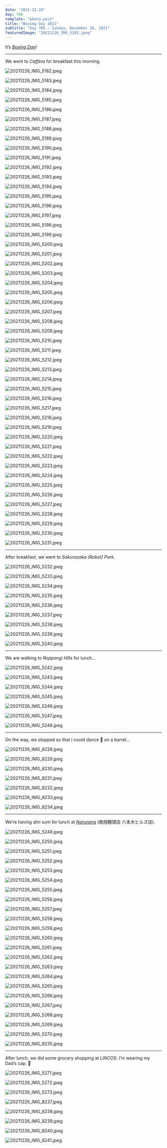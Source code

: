 ```yaml
---
date: "2021-12-26"
day: 706
template: "photo-post"
title: "Boxing Day 2021"
subtitle: "Day 706 – Sunday, December 26, 2021"
featuredImage: "20211226_IMG_5183.jpeg"
---
```


It’s _<a href="https://www.bbc.co.uk/newsround/46454700">Boxing Day</a>_!

<hr />

We went to _Caffèra_ for breakfast this morning.

![20211226_IMG_5182.jpeg](20211226_IMG_5182.jpeg)

![20211226_IMG_5183.jpeg](20211226_IMG_5183.jpeg)

![20211226_IMG_5184.jpeg](20211226_IMG_5184.jpeg)

![20211226_IMG_5185.jpeg](20211226_IMG_5185.jpeg)

![20211226_IMG_5186.jpeg](20211226_IMG_5186.jpeg)

![20211226_IMG_5187.jpeg](20211226_IMG_5187.jpeg)

![20211226_IMG_5188.jpeg](20211226_IMG_5188.jpeg)

![20211226_IMG_5189.jpeg](20211226_IMG_5189.jpeg)

![20211226_IMG_5190.jpeg](20211226_IMG_5190.jpeg)

![20211226_IMG_5191.jpeg](20211226_IMG_5191.jpeg)

![20211226_IMG_5192.jpeg](20211226_IMG_5192.jpeg)

![20211226_IMG_5193.jpeg](20211226_IMG_5193.jpeg)

![20211226_IMG_5194.jpeg](20211226_IMG_5194.jpeg)

![20211226_IMG_5195.jpeg](20211226_IMG_5195.jpeg)

![20211226_IMG_5196.jpeg](20211226_IMG_5196.jpeg)

![20211226_IMG_5197.jpeg](20211226_IMG_5197.jpeg)

![20211226_IMG_5198.jpeg](20211226_IMG_5198.jpeg)

![20211226_IMG_5199.jpeg](20211226_IMG_5199.jpeg)

![20211226_IMG_5200.jpeg](20211226_IMG_5200.jpeg)

![20211226_IMG_5201.jpeg](20211226_IMG_5201.jpeg)

![20211226_IMG_5202.jpeg](20211226_IMG_5202.jpeg)

![20211226_IMG_5203.jpeg](20211226_IMG_5203.jpeg)

![20211226_IMG_5204.jpeg](20211226_IMG_5204.jpeg)

![20211226_IMG_5205.jpeg](20211226_IMG_5205.jpeg)

![20211226_IMG_5206.jpeg](20211226_IMG_5206.jpeg)

![20211226_IMG_5207.jpeg](20211226_IMG_5207.jpeg)

![20211226_IMG_5208.jpeg](20211226_IMG_5208.jpeg)

![20211226_IMG_5209.jpeg](20211226_IMG_5209.jpeg)

![20211226_IMG_5210.jpeg](20211226_IMG_5210.jpeg)

![20211226_IMG_5211.jpeg](20211226_IMG_5211.jpeg)

![20211226_IMG_5212.jpeg](20211226_IMG_5212.jpeg)

![20211226_IMG_5213.jpeg](20211226_IMG_5213.jpeg)

![20211226_IMG_5214.jpeg](20211226_IMG_5214.jpeg)

![20211226_IMG_5215.jpeg](20211226_IMG_5215.jpeg)

![20211226_IMG_5216.jpeg](20211226_IMG_5216.jpeg)

![20211226_IMG_5217.jpeg](20211226_IMG_5217.jpeg)

![20211226_IMG_5218.jpeg](20211226_IMG_5218.jpeg)

![20211226_IMG_5219.jpeg](20211226_IMG_5219.jpeg)

![20211226_IMG_5220.jpeg](20211226_IMG_5220.jpeg)

![20211226_IMG_5221.jpeg](20211226_IMG_5221.jpeg)

![20211226_IMG_5222.jpeg](20211226_IMG_5222.jpeg)

![20211226_IMG_5223.jpeg](20211226_IMG_5223.jpeg)

![20211226_IMG_5224.jpeg](20211226_IMG_5224.jpeg)

![20211226_IMG_5225.jpeg](20211226_IMG_5225.jpeg)

![20211226_IMG_5226.jpeg](20211226_IMG_5226.jpeg)

![20211226_IMG_5227.jpeg](20211226_IMG_5227.jpeg)

![20211226_IMG_5228.jpeg](20211226_IMG_5228.jpeg)

![20211226_IMG_5229.jpeg](20211226_IMG_5229.jpeg)

![20211226_IMG_5230.jpeg](20211226_IMG_5230.jpeg)

![20211226_IMG_5231.jpeg](20211226_IMG_5231.jpeg)

<hr />

After breakfast, we went to _Sakurazaka (Robot) Park_.

![20211226_IMG_5232.jpeg](20211226_IMG_5232.jpeg)

![20211226_IMG_5233.jpeg](20211226_IMG_5233.jpeg)

![20211226_IMG_5234.jpeg](20211226_IMG_5234.jpeg)

![20211226_IMG_5235.jpeg](20211226_IMG_5235.jpeg)

![20211226_IMG_5236.jpeg](20211226_IMG_5236.jpeg)

![20211226_IMG_5237.jpeg](20211226_IMG_5237.jpeg)

![20211226_IMG_5238.jpeg](20211226_IMG_5238.jpeg)

![20211226_IMG_5239.jpeg](20211226_IMG_5239.jpeg)

![20211226_IMG_5240.jpeg](20211226_IMG_5240.jpeg)

<hr />

We are walking to _Roppongi Hills_ for lunch…

![20211226_IMG_5242.jpeg](20211226_IMG_5242.jpeg)

![20211226_IMG_5243.jpeg](20211226_IMG_5243.jpeg)

![20211226_IMG_5244.jpeg](20211226_IMG_5244.jpeg)

![20211226_IMG_5245.jpeg](20211226_IMG_5245.jpeg)

![20211226_IMG_5246.jpeg](20211226_IMG_5246.jpeg)

![20211226_IMG_5247.jpeg](20211226_IMG_5247.jpeg)

![20211226_IMG_5248.jpeg](20211226_IMG_5248.jpeg)

<hr />

On the way, we stopped so that I could dance 🕺 on a barrel…

![20211226_IMG_8228.jpeg](20211226_IMG_8228.jpeg)

![20211226_IMG_8229.jpeg](20211226_IMG_8229.jpeg)

![20211226_IMG_8230.jpeg](20211226_IMG_8230.jpeg)

![20211226_IMG_8231.jpeg](20211226_IMG_8231.jpeg)

![20211226_IMG_8232.jpeg](20211226_IMG_8232.jpeg)

![20211226_IMG_8233.jpeg](20211226_IMG_8233.jpeg)

![20211226_IMG_8234.jpeg](20211226_IMG_8234.jpeg)

<hr />

We’re having _dim sum_ for lunch at _<a href="https://goo.gl/maps/kUPNFt2yBerDFus67">Nanxiang</a>_ (南翔饅頭店 六本木ヒルズ店).

![20211226_IMG_5249.jpeg](20211226_IMG_5249.jpeg)

![20211226_IMG_5250.jpeg](20211226_IMG_5250.jpeg)

![20211226_IMG_5251.jpeg](20211226_IMG_5251.jpeg)

![20211226_IMG_5252.jpeg](20211226_IMG_5252.jpeg)

![20211226_IMG_5253.jpeg](20211226_IMG_5253.jpeg)

![20211226_IMG_5254.jpeg](20211226_IMG_5254.jpeg)

![20211226_IMG_5255.jpeg](20211226_IMG_5255.jpeg)

![20211226_IMG_5256.jpeg](20211226_IMG_5256.jpeg)

![20211226_IMG_5257.jpeg](20211226_IMG_5257.jpeg)

![20211226_IMG_5258.jpeg](20211226_IMG_5258.jpeg)

![20211226_IMG_5259.jpeg](20211226_IMG_5259.jpeg)

![20211226_IMG_5260.jpeg](20211226_IMG_5260.jpeg)

![20211226_IMG_5261.jpeg](20211226_IMG_5261.jpeg)

![20211226_IMG_5262.jpeg](20211226_IMG_5262.jpeg)

![20211226_IMG_5263.jpeg](20211226_IMG_5263.jpeg)

![20211226_IMG_5264.jpeg](20211226_IMG_5264.jpeg)

![20211226_IMG_5265.jpeg](20211226_IMG_5265.jpeg)

![20211226_IMG_5266.jpeg](20211226_IMG_5266.jpeg)

![20211226_IMG_5267.jpeg](20211226_IMG_5267.jpeg)

![20211226_IMG_5268.jpeg](20211226_IMG_5268.jpeg)

![20211226_IMG_5269.jpeg](20211226_IMG_5269.jpeg)

![20211226_IMG_5270.jpeg](20211226_IMG_5270.jpeg)

![20211226_IMG_8235.jpeg](20211226_IMG_8235.jpeg)

<hr />

After lunch, we did some grocery shopping at _LINCOS_. I’m wearing my Dad’s cap. 🧢

![20211226_IMG_5271.jpeg](20211226_IMG_5271.jpeg)

![20211226_IMG_5272.jpeg](20211226_IMG_5272.jpeg)

![20211226_IMG_5273.jpeg](20211226_IMG_5273.jpeg)

![20211226_IMG_8237.jpeg](20211226_IMG_8237.jpeg)

![20211226_IMG_8238.jpeg](20211226_IMG_8238.jpeg)

![20211226_IMG_8239.jpeg](20211226_IMG_8239.jpeg)

![20211226_IMG_8240.jpeg](20211226_IMG_8240.jpeg)

![20211226_IMG_8241.jpeg](20211226_IMG_8241.jpeg)
